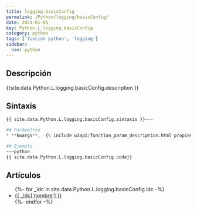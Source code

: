```yaml
---
title: logging.basicConfig
permalink: /Python/logging/basicConfig/
date: 2021-01-01
key: Python.L.logging.basicConfig
category: python
tags: ['funcion python', 'logging']
sidebar: 
  nav: python
---
```


## Descripción
{{site.data.Python.L.logging.basicConfig.description }}

## Sintaxis
~~~python
{{ site.data.Python.L.logging.basicConfig.sintaxis }}~~~

## Parámetros
* **kwargs**,  {% include w3api/function_param_description.html propiedad=site.data.Python.L.logging.basicConfig valor="kwargs" %}

## Ejemplo
~~~python
{{ site.data.Python.L.logging.basicConfig.code}}
~~~

## Artículos
<ul>
{%- for _ldc in site.data.Python.L.logging.basicConfig.ldc -%}
   <li>
       <a href="{{_ldc['url'] }}">{{ _ldc['nombre'] }}</a>
   </li>
{%- endfor -%}
</ul>
